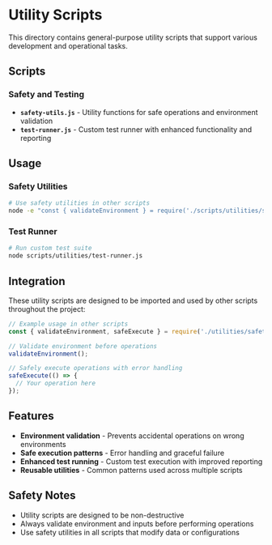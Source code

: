 # Utility Scripts

This directory contains general-purpose utility scripts that support various development and operational tasks.

## Scripts

### Safety and Testing
- **`safety-utils.js`** - Utility functions for safe operations and environment validation
- **`test-runner.js`** - Custom test runner with enhanced functionality and reporting

## Usage

### Safety Utilities
```bash
# Use safety utilities in other scripts
node -e "const { validateEnvironment } = require('./scripts/utilities/safety-utils.js'); validateEnvironment();"
```

### Test Runner
```bash
# Run custom test suite
node scripts/utilities/test-runner.js
```

## Integration

These utility scripts are designed to be imported and used by other scripts throughout the project:

```javascript
// Example usage in other scripts
const { validateEnvironment, safeExecute } = require('./utilities/safety-utils.js');

// Validate environment before operations
validateEnvironment();

// Safely execute operations with error handling
safeExecute(() => {
  // Your operation here
});
```

## Features

- **Environment validation** - Prevents accidental operations on wrong environments
- **Safe execution patterns** - Error handling and graceful failure
- **Enhanced test running** - Custom test execution with improved reporting
- **Reusable utilities** - Common patterns used across multiple scripts

## Safety Notes

- Utility scripts are designed to be non-destructive
- Always validate environment and inputs before performing operations
- Use safety utilities in all scripts that modify data or configurations